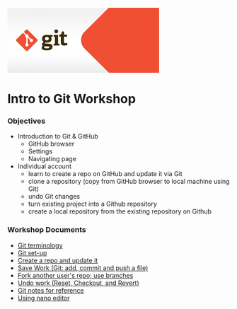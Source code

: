 ![git logo](images/git.png)

# Intro to Git Workshop

### Objectives
* Introduction to Git & GitHub
     - GitHub browser
     - Settings
     - Navigating page
* Individual account  
     - learn to create a repo on GitHub and update it via Git
     - clone a repository (copy from GitHub browser to local machine using Git)
     - undo Git changes
     - turn existing project into a Github repository
     - create a local repository from the existing repository on Github
     
### Workshop Documents
- [Git terminology](git_0_intro.md)
- [Git set-up](git_1_setup.md)
- [Create a repo and update it](git_2_create_repo_update.md)
- [Save Work (Git: add, commit and push a file)](git_3_save_changes.md)
- [Fork another user's repo; use branches](git_4_fork_branch.md)
- [Undo work (Reset, Checkout, and Revert)](git_5_undo_work.md)
- [Git notes for reference](git_6_reference_notes.md)
- [Using nano editor](resource_nano_editor.md)
